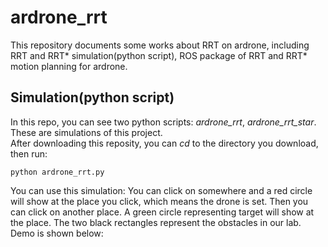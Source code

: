  ardrone_rrt
 ==
 This repository documents some works about RRT on ardrone, including RRT and RRT* simulation(python script), ROS package of RRT and RRT* motion planning for ardrone.
 <br>
 
 Simulation(python script)
 ----
 In this repo, you can see two python scripts: _ardrone_rrt_, _ardrone_rrt_star_. These are simulations of this project.
 <br>
 After downloading this reposity, you can _cd_ to the directory you download, then run:
 ```
 python ardrone_rrt.py
 ```
 You can use this simulation: You can click on somewhere and a red circle will show at the place you click, which means the drone is set. Then you can click on another place. A green circle representing target will show at the place. The two black rectangles represent the obstacles in our lab. Demo is shown below:
 
